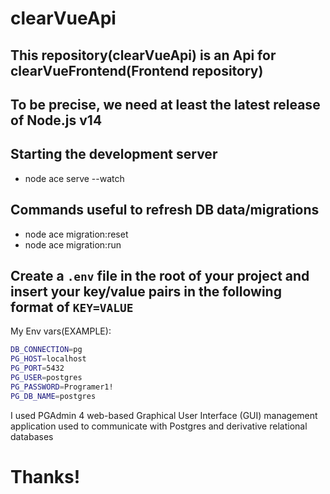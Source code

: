 # clearVueApi
## This repository(clearVueApi) is an Api for clearVueFrontend(Frontend repository)

## To be precise, we need at least the latest release of Node.js v14

## Starting the development server
- node ace serve --watch


## Commands useful to refresh DB data/migrations

 - node ace migration:reset
 - node ace migration:run

## Create a `.env` file in the root of your project and insert your key/value pairs in the following format of `KEY=VALUE`



My Env vars(EXAMPLE):

```sh
DB_CONNECTION=pg
PG_HOST=localhost
PG_PORT=5432
PG_USER=postgres
PG_PASSWORD=Programer1!
PG_DB_NAME=postgres
```

I used PGAdmin 4 web-based Graphical User Interface (GUI) management application used to communicate with Postgres and derivative relational databases
# Thanks!
